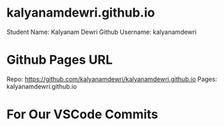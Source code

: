 # kalyanamdewri.github.io


Student Name: Kalyanam Dewri
Github Username: kalyanamdewri

# Github Pages URL

Repo: https://github.com/kalyanamdewri/kalyanamdewri.github.io
Pages: kalyanamdewri.github.io

# For Our VSCode Commits
